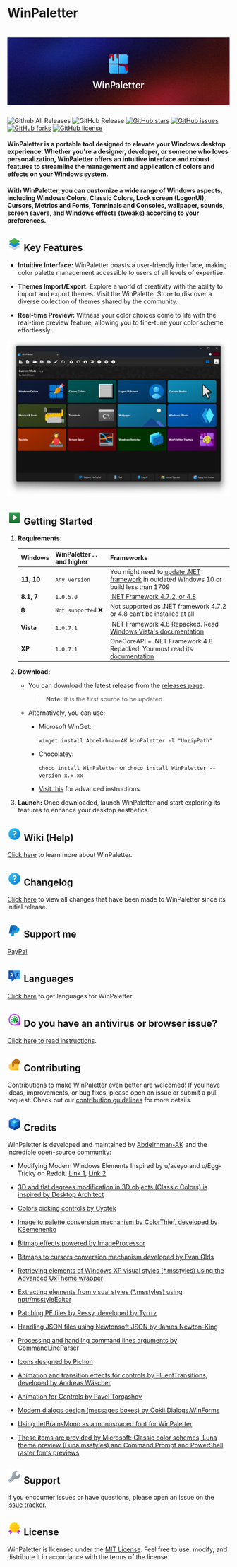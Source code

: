 # WinPaletter

# ![alt text](https://github.com/Abdelrhman-AK/WinPaletter/blob/master/Media/GithubBannerIntro.jpg?raw=true)

![Github All Releases](https://img.shields.io/github/downloads/Abdelrhman-AK/WinPaletter/total?color=0078D4&style=for-the-badge) ![GitHub Release](https://img.shields.io/github/v/release/Abdelrhman-AK/WinPaletter?color=05227A&style=for-the-badge) [![GitHub stars](https://img.shields.io/github/stars/Abdelrhman-AK/WinPaletter?color=F4870A&style=for-the-badge)](https://github.com/Abdelrhman-AK/WinPaletter/stargazers) [![GitHub issues](https://img.shields.io/github/issues/Abdelrhman-AK/WinPaletter?color=FF0000&style=for-the-badge)](https://github.com/Abdelrhman-AK/WinPaletter/issues) [![GitHub forks](https://img.shields.io/github/forks/Abdelrhman-AK/WinPaletter?color=00AF00&style=for-the-badge)](https://github.com/Abdelrhman-AK/WinPaletter/network) [![GitHub license](https://img.shields.io/github/license/Abdelrhman-AK/WinPaletter?color=FF0C4F&style=for-the-badge)](https://github.com/Abdelrhman-AK/WinPaletter/blob/master/License.md) 

#### WinPaletter is a portable tool designed to elevate your Windows desktop experience. Whether you're a designer, developer, or someone who loves personalization, WinPaletter offers an intuitive interface and robust features to streamline the management and application of colors and effects on your Windows system.

#### With WinPaletter, you can customize a wide range of Windows aspects, including Windows Colors, Classic Colors, Lock screen (LogonUI), Cursors, Metrics and Fonts, Terminals and Consoles, wallpaper, sounds, screen savers, and Windows effects (tweaks) according to your preferences.

## ![alt text](https://github.com/Abdelrhman-AK/WinPaletter/blob/master/Media/Mini-Icons/Features.png?raw=true) Key Features

- **Intuitive Interface:** WinPaletter boasts a user-friendly interface, making color palette management accessible to users of all levels of expertise.

- **Themes Import/Export:** Explore a world of creativity with the ability to import and export themes. Visit the WinPaletter Store to discover a diverse collection of themes shared by the community.

- **Real-time Preview:** Witness your color choices come to life with the real-time preview feature, allowing you to fine-tune your color scheme effortlessly.
  
![alt text](https://github.com/Abdelrhman-AK/WinPaletter/blob/master/Media/Preview.png?raw=true)

## ![alt text](https://github.com/Abdelrhman-AK/WinPaletter/blob/master/Media/Mini-Icons/GettingStarted.png?raw=true) Getting Started

1. **Requirements:**
   
   | Windows   | WinPaletter ... and higher | Frameworks                                                                                                                                                                                                  |
   | ------------------ | ------------------------------------------------ | ----------------------------------------------------------------------------------------------------------------------------------------------------------------------------------------------------------- |
   | **11, 10** | `Any version`                                    | You might need to [update .NET framework](https://dotnet.microsoft.com/en-us/download/dotnet-framework/net48) in outdated Windows 10 or build less than 1709                                                |
   | **8.1, 7** | `1.0.5.0`                                        | [.NET Framework 4.7.2, or 4.8](https://dotnet.microsoft.com/en-us/download/dotnet-framework/net48)                                                                                                          |
   | **8**      | `Not supported` :x:                              | Not supported as .NET framework 4.7.2 or 4.8 can't be installed at all                                                                                                                                      |
   | **Vista**  | `1.0.7.1`                                        | .NET Framework 4.8 Repacked. Read [Windows Vista's documentation](https://github.com/Abdelrhman-AK/WinPaletter/wiki/Getting-Windows-XP-and-Vista-ready-to-make-them-can-launch-WinPaletter#2-windows-vista) |
   | **XP**     | `1.0.7.1`                                        | OneCoreAPI + .NET Framework 4.8 Repacked. You must read its [documentation](https://github.com/Abdelrhman-AK/WinPaletter/wiki/Getting-Windows-XP-and-Vista-ready-to-make-them-can-launch-WinPaletter)       |

2. **Download:** 
   
   - You can download the latest release from the [releases page](https://github.com/Abdelrhman-AK/WinPaletter/releases).
     > **Note:** It is the first source to be updated.
   
   - Alternatively, you can use:
     
     - Microsoft WinGet: 
       
       `winget install Abdelrhman-AK.WinPaletter -l "UnzipPath"`
     
     - Chocolatey:
       
        `choco install WinPaletter` or `choco install WinPaletter --version x.x.xx`
     
     - [Visit this](https://github.com/Abdelrhman-AK/WinPaletter/wiki/Get-WinPaletter) for advanced instructions.

3. **Launch:** Once downloaded, launch WinPaletter and start exploring its features to enhance your desktop aesthetics.

## ![alt text](https://github.com/Abdelrhman-AK/WinPaletter/blob/master/Media/Mini-Icons/Help.png?raw=true) Wiki (Help)

[Click here](https://github.com/Abdelrhman-AK/WinPaletter/wiki) to learn more about WinPaletter.

## ![alt text](https://github.com/Abdelrhman-AK/WinPaletter/blob/master/Media/Mini-Icons/Help.png?raw=true) Changelog

[Click here](https://github.com/Abdelrhman-AK/WinPaletter/blob/master/CHANGELOG.md) to view all changes that have been made to WinPaletter since its initial release.

## ![alt text](https://github.com/Abdelrhman-AK/WinPaletter/blob/master/Media/Mini-Icons/PayPal.png?raw=true) Support me

[PayPal](https://www.paypal.me/AbdelrhmanAK)

## ![alt text](https://github.com/Abdelrhman-AK/WinPaletter/blob/master/Media/Mini-Icons/Languages.png?raw=true) Languages

[Click here](https://github.com/Abdelrhman-AK/WinPaletter/tree/master/Languages) to get languages for WinPaletter.

## ![alt text](https://github.com/Abdelrhman-AK/WinPaletter/blob/master/Media/Mini-Icons/Antivirus.png?raw=true) Do you have an antivirus or browser issue?

[Click here to read instructions](https://github.com/Abdelrhman-AK/WinPaletter/wiki/Antiviruses-or-browsers-download-issue).

## ![alt text](https://github.com/Abdelrhman-AK/WinPaletter/blob/master/Media/Mini-Icons/Contributing.png?raw=true) Contributing

Contributions to make WinPaletter even better are welcomed! If you have ideas, improvements, or bug fixes, please open an issue or submit a pull request. Check out our [contribution guidelines](CONTRIBUTING.md) for more details.

## ![alt text](https://github.com/Abdelrhman-AK/WinPaletter/blob/master/Media/Mini-Icons/Credits.png?raw=true) Credits

WinPaletter is developed and maintained by [Abdelrhman-AK](https://github.com/Abdelrhman-AK) and the incredible open-source community:

- Modifying Modern Windows Elements Inspired by u/aveyo and u/Egg-Tricky on Reddit: [Link 1](https://www.reddit.com/r/Windows11/comments/sw15u0/dark_theme_did_you_notice_the_ugly_pale_accent), [Link 2](https://www.reddit.com/r/Windows11/comments/tkvet4/pitch_black_themereg_now_for_ctrlaltdel_as_well)

- [3D and flat degrees modification in 3D objects (Classic Colors) is inspired by Desktop Architect](https://en.wikipedia.org/wiki/Desktop_Architect)

- [Colors picking controls by Cyotek](https://github.com/cyotek/Cyotek.Windows.Forms.ColorPicker)

- [Image to palette conversion mechanism by ColorThief, developed by KSemenenko](https://github.com/KSemenenko/ColorThief)

- [Bitmap effects powered by ImageProcessor](https://imageprocessor.org)

- [Bitmaps to cursors conversion mechanism developed by Evan Olds](https://github.com/evanolds/AnimCur)

- [Retrieving elements of Windows XP visual styles (*.msstyles) using the Advanced UxTheme wrapper](https://www.codeproject.com/Articles/18603/Advanced-UxTheme-wrapper)
  
- [Extracting elements from visual styles (*.msstyles) using nptr/msstyleEditor](https://github.com/nptr/msstyleEditor)

- [Patching PE files by Ressy, developed by Tyrrrz](https://github.com/Tyrrrz/Ressy)

- [Handling JSON files using Newtonsoft JSON by James Newton-King](https://github.com/JamesNK/Newtonsoft.Json)

- [Processing and handling command lines arguments by CommandLineParser](https://github.com/commandlineparser/commandline)

- [Icons designed by Pichon](https://icons8.com/app/windows)

- [Animation and transition effects for controls by FluentTransitions, developed by Andreas Wäscher](https://github.com/awaescher/FluentTransitions)

- [Animation for Controls by Pavel Torgashov](https://www.codeproject.com/Articles/548769/Animator-for-WinForms)

- [Modern dialogs design (messages boxes) by Ookii.Dialogs.WinForms](https://github.com/ookii-dialogs/ookii-dialogs-winforms)
  
- [Using JetBrainsMono as a monospaced font for WinPaletter](https://github.com/JetBrains/JetBrainsMono)

- [These items are provided by Microsoft: Classic color schemes, Luna theme preview (Luna.msstyles) and Command Prompt and PowerShell raster fonts previews](https://www.microsoft.com)

## ![alt text](https://github.com/Abdelrhman-AK/WinPaletter/blob/master/Media/Mini-Icons/Support.png?raw=true) Support

If you encounter issues or have questions, please open an issue on the [issue tracker](https://github.com/Abdelrhman-AK/WinPaletter/issues).

## ![alt text](https://github.com/Abdelrhman-AK/WinPaletter/blob/master/Media/Mini-Icons/License.png?raw=true) License

WinPaletter is licensed under the [MIT License](LICENSE). Feel free to use, modify, and distribute it in accordance with the terms of the license.
